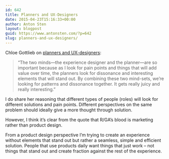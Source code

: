 ```yaml
---
id: 642
title: Planners and UX-Designers
date: 2015-04-23T15:16:33+00:00
author: Anton Sten
layout: blogpost
guid: https://www.antonsten.com/?p=642
slug: planners-and-ux-designers/
---
```

Chloe Gottlieb on <a href="https://www.thinkwithgoogle.com/articles/4-things-strategists-can-learn-from-ux-designers.html" target="_blank">planners and UX-designers</a>:

> &#8220;The two minds—the experience designer and the planner—are so important because as I look for pain points and things that will add value over time, the planners look for dissonance and interesting elements that will stand out. By combining these two mind-sets, we&#8217;re looking for patterns and dissonance together. It gets really juicy and really interesting.&#8221;

I do share her reasoning that different types of people (roles) will look for different solutions and pain points. Different perspectives on the same problem should ideally give a more thought through solution.

However, I think it&#8217;s clear from the quote that R/GA&#8217;s blood is marketing rather than product design.

From a product design perspective I&#8217;m trying to create an experience without elements that stand out but rather a seamless, simple and efficient solution. People that use products daily want things that just work &#8211; not things that stand out and create fraction against the rest of the experience.
